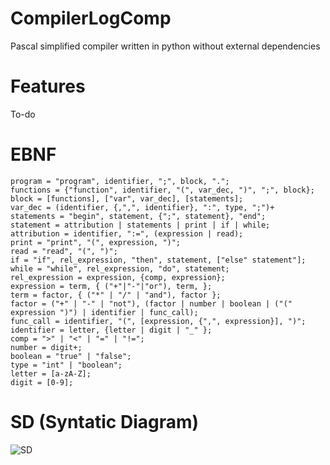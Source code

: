 # CompilerLogComp

Pascal simplified compiler written in python without external dependencies

# Features

To-do

# EBNF

```
program = "program", identifier, ";", block, ".";
functions = {"function", identifier, "(", var_dec, ")", ";", block};
block = [functions], ["var", var_dec], [statements];
var_dec = (identifier, {,",", identifier}, ":", type, ";")+
statements = "begin", statement, {";", statement}, "end";
statement = attribution | statements | print | if | while;
attribution = identifier, ":=", (expression | read);
print = "print", "(", expression, ")";
read = "read", "(", ")";
if = "if", rel_expression, "then", statement, ["else" statement"];
while = "while", rel_expression, "do", statement;
rel_expression = expression, {comp, expression};
expression = term, { ("+"|"-"|"or"), term, };
term = factor, { ("*" | "/" | "and"), factor };
factor = ("+" | "-" | "not"), (factor | number | boolean | ("(" expression ")") | identifier | func_call);
func_call = identifier, "(", [expression, {",", expression}], ")";
identifier = letter, {letter | digit | "_" };
comp = ">" | "<" | "=" | "!=";
number = digit+;
boolean = "true" | "false";
type = "int" | "boolean";
letter = [a-zA-Z];
digit = [0-9];
```

# SD (Syntatic Diagram)

![SD](https://raw.githubusercontent.com/marcelogdeandrade/CompilerLogComp/master/syntatic_diagram.png)
